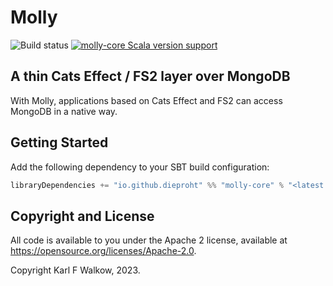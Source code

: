 # Molly

![Build status](https://github.com/dieproht/molly/actions/workflows/build.yml/badge.svg)
[![molly-core Scala version support](https://index.scala-lang.org/dieproht/molly/molly-core/latest.svg)](https://index.scala-lang.org/dieproht/molly/molly-core)

## A thin Cats Effect / FS2 layer over MongoDB

With Molly, applications based on Cats Effect and FS2 can access MongoDB in a native way. 

## Getting Started

Add the following dependency to your SBT build configuration:
```scala
libraryDependencies += "io.github.dieproht" %% "molly-core" % "<latest version>"
```

## Copyright and License

All code is available to you under the Apache 2 license, available at
https://opensource.org/licenses/Apache-2.0. 

Copyright Karl F Walkow, 2023. 
